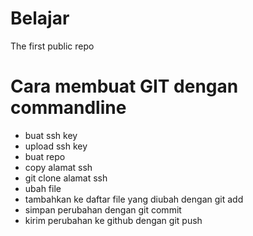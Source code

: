# Belajar
The first public repo
# Cara membuat GIT dengan commandline
- buat ssh key
- upload ssh key
- buat repo
- copy alamat ssh
- git clone alamat ssh
- ubah file
- tambahkan ke daftar file yang diubah dengan git add
- simpan perubahan dengan git commit
- kirim perubahan ke github dengan git push
